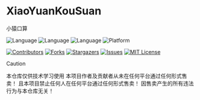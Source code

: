 # XiaoYuanKouSuan
小猿口算

![Language](https://img.shields.io/badge/language-python-blue?logo=python)
![Language](https://img.shields.io/badge/language-JavaScript-yellow?logo=JavaScript)
![Language](https://img.shields.io/badge/language-C++-white?logo=C)
![Platform](https://img.shields.io/badge/platform-Android-green?logo=android)

[![Contributors][contributors-shield]][contributors-url]
[![Forks][forks-shield]][forks-url]
[![Stargazers][stars-shield]][stars-url]
[![Issues][issues-shield]][issues-url]
[![MIT License][license-shield]][license-url]

> [!CAUTION]
>  
> 本仓库仅供技术学习使用
本项目作者及贡献者从未在任何平台通过任何形式售卖！ 且本项目禁止任何人在任何平台通过任何形式售卖！ 因售卖产生的所有违法行为与本仓库无关！





[your-project-path]:/x781078959/XiaoYuanKouSuan
[contributors-shield]: https://img.shields.io/github/contributors/x781078959/XiaoYuanKouSuan.svg?style=flat-square
[contributors-url]: https://github.com/x781078959/XiaoYuanKouSuan/pulse
[forks-shield]: https://img.shields.io/github/forks/x781078959/XiaoYuanKouSuan.svg?style=flat-square
[forks-url]: https://github.com//x781078959/XiaoYuanKouSuan/network/members
[stars-shield]: https://img.shields.io/github/stars/x781078959/XiaoYuanKouSuan.svg?style=flat-square
[stars-url]: https://github.com/x781078959/XiaoYuanKouSuan/stargazers
[issues-shield]: https://img.shields.io/github/issues/x781078959/XiaoYuanKouSuan.svg?style=flat-square
[issues-url]: https://img.shields.io/github/issues/shaojintian/Best_README_template.svg
[license-shield]: https://img.shields.io/github/license/x781078959/XiaoYuanKouSuan.svg?style=flat-square
[license-url]: https://github.com/x781078959/XiaoYuanKouSuan/LICENSE